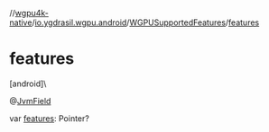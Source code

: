 //[wgpu4k-native](../../../index.md)/[io.ygdrasil.wgpu.android](../index.md)/[WGPUSupportedFeatures](index.md)/[features](features.md)

# features

[android]\

@[JvmField](https://kotlinlang.org/api/core/kotlin-stdlib/kotlin.jvm/-jvm-field/index.html)

var [features](features.md): Pointer?